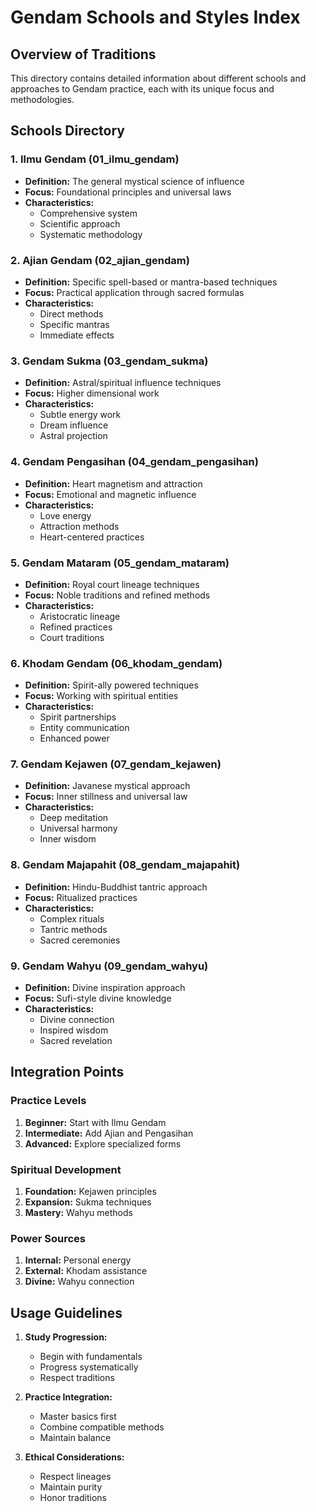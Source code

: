 # Gendam Schools and Styles Index

## Overview of Traditions

This directory contains detailed information about different schools and approaches to Gendam practice, each with its unique focus and methodologies.

## Schools Directory

### 1. Ilmu Gendam (01_ilmu_gendam)
- **Definition:** The general mystical science of influence
- **Focus:** Foundational principles and universal laws
- **Characteristics:**
  - Comprehensive system
  - Scientific approach
  - Systematic methodology

### 2. Ajian Gendam (02_ajian_gendam)
- **Definition:** Specific spell-based or mantra-based techniques
- **Focus:** Practical application through sacred formulas
- **Characteristics:**
  - Direct methods
  - Specific mantras
  - Immediate effects

### 3. Gendam Sukma (03_gendam_sukma)
- **Definition:** Astral/spiritual influence techniques
- **Focus:** Higher dimensional work
- **Characteristics:**
  - Subtle energy work
  - Dream influence
  - Astral projection

### 4. Gendam Pengasihan (04_gendam_pengasihan)
- **Definition:** Heart magnetism and attraction
- **Focus:** Emotional and magnetic influence
- **Characteristics:**
  - Love energy
  - Attraction methods
  - Heart-centered practices

### 5. Gendam Mataram (05_gendam_mataram)
- **Definition:** Royal court lineage techniques
- **Focus:** Noble traditions and refined methods
- **Characteristics:**
  - Aristocratic lineage
  - Refined practices
  - Court traditions

### 6. Khodam Gendam (06_khodam_gendam)
- **Definition:** Spirit-ally powered techniques
- **Focus:** Working with spiritual entities
- **Characteristics:**
  - Spirit partnerships
  - Entity communication
  - Enhanced power

### 7. Gendam Kejawen (07_gendam_kejawen)
- **Definition:** Javanese mystical approach
- **Focus:** Inner stillness and universal law
- **Characteristics:**
  - Deep meditation
  - Universal harmony
  - Inner wisdom

### 8. Gendam Majapahit (08_gendam_majapahit)
- **Definition:** Hindu-Buddhist tantric approach
- **Focus:** Ritualized practices
- **Characteristics:**
  - Complex rituals
  - Tantric methods
  - Sacred ceremonies

### 9. Gendam Wahyu (09_gendam_wahyu)
- **Definition:** Divine inspiration approach
- **Focus:** Sufi-style divine knowledge
- **Characteristics:**
  - Divine connection
  - Inspired wisdom
  - Sacred revelation

## Integration Points

### Practice Levels
1. **Beginner:** Start with Ilmu Gendam
2. **Intermediate:** Add Ajian and Pengasihan
3. **Advanced:** Explore specialized forms

### Spiritual Development
1. **Foundation:** Kejawen principles
2. **Expansion:** Sukma techniques
3. **Mastery:** Wahyu methods

### Power Sources
1. **Internal:** Personal energy
2. **External:** Khodam assistance
3. **Divine:** Wahyu connection

## Usage Guidelines

1. **Study Progression:**
   - Begin with fundamentals
   - Progress systematically
   - Respect traditions

2. **Practice Integration:**
   - Master basics first
   - Combine compatible methods
   - Maintain balance

3. **Ethical Considerations:**
   - Respect lineages
   - Maintain purity
   - Honor traditions

